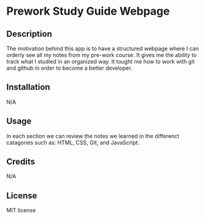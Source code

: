 # Prework Study Guide Webpage

## Description

The motivation behind this app is to have a structured webpage where I can orderly see all my notes from my pre-work course. 
It gives me the ability to track what I studied in an organized way. 
It tought me how to work with git and github in order to become a better developer. 


## Installation

N/A

## Usage

In each section we can review the notes we learned in the differenct catagories such as: HTML, CSS, Git, and JavaScript. 

## Credits

N/A

## License

MIT license


